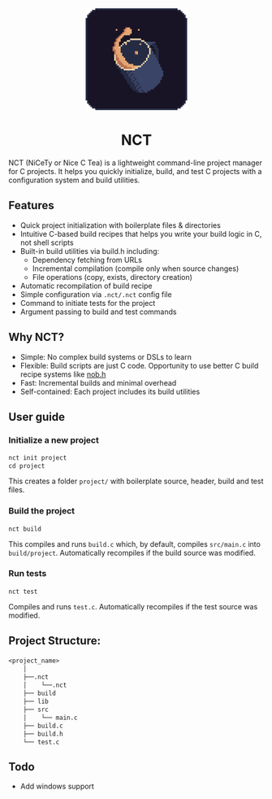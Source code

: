 <center>
    <img src="assets/nct_logo.png" width="200">
    <h1>NCT</h1>
</center>

NCT (NiCeTy or Nice C Tea) is a lightweight command-line project manager for C projects. It helps you quickly initialize, build, and test C projects with a configuration system and build utilities.

## Features
- Quick project initialization with boilerplate files & directories
- Intuitive C-based build recipes that helps you write your build logic in C, not shell scripts
- Built-in build utilities via build.h including:
    - Dependency fetching from URLs
    - Incremental compilation (compile only when source changes)
    - File operations (copy, exists, directory creation)
- Automatic recompilation of build recipe
- Simple configuration via `.nct/.nct` config file
- Command to initiate tests for the project
- Argument passing to build and test commands

## Why NCT?
- Simple: No complex build systems or DSLs to learn
- Flexible: Build scripts are just C code. Opportunity to use better C build recipe systems like [nob.h](https://github.com/tsoding/nob.h)
- Fast: Incremental builds and minimal overhead
- Self-contained: Each project includes its build utilities

## User guide
### Initialize a new project
```
nct init project
cd project
```
This creates a folder `project/` with boilerplate source, header, build and test files.
### Build the project
```
nct build
```
This compiles and runs `build.c` which, by default, compiles `src/main.c` into `build/project`. 
Automatically recompiles if the build source was modified.
### Run tests
```
nct test
```
Compiles and runs `test.c`. Automatically recompiles if the test source was modified.

## Project Structure:
```
<project_name>
    │
    ├──.nct
    │    └──.nct
    ├── build
    ├── lib
    ├── src
    │    └── main.c
    ├── build.c
    ├── build.h
    └── test.c
```

## Todo
- Add windows support